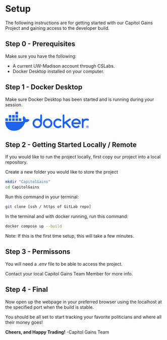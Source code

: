 # Setup
The following instructions are for getting started with our Capitol Gains Project and gaining access to the developer build.
 
## Step 0 - Prerequisites
Make sure you have the following:
- A current UW-Madison account through CSLabs.
- Docker Desktop installed on your computer.

## Step 1 - Docker Desktop 
Make sure Docker Desktop has been started and is running during your session.

<img src="docker-logo-blue.png" alt="Docker"  height="60" /> 

## Step 2 - Getting Started Locally / Remote
If you would like to run the project locally, first copy our project into a local repository.

Create a new folder you would like to store the project
```bash
mkdir "CapitolGains"
cd CapitolGains
```
 Run this command in your terminal:

```bash
git clone [ssh / https of GitLab repo]
```
In the terminal and with docker running, run this command:
```bash
docker compose up --build
```

Note: If this is the first time setup, this will take a few minutes.

## Step 3 - Permissons
You will need a *.env* file to be able to access the project.

Contact your local Capitol Gains Team Member for more info.

## Step 4 - Final 
Now open up the webpage in your preferred browser using the localhost at the specified port when the build is stable.

You should be all set to start tracking your favorite politicians and where all their money goes! 

**Cheers, and Happy Trading!**
-Capitol Gains Team
